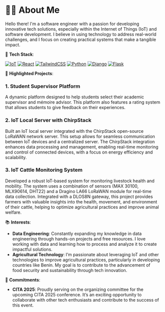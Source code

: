# 👨‍💻 About Me

Hello there! I'm a software engineer with a passion for developing innovative tech solutions, especially within the Internet of Things (IoT) and software development. I believe in using technology to address real-world challenges, and I focus on creating practical systems that make a tangible impact.


🔧 **Tech Stack**:


[![IoT](https://img.shields.io/badge/IoT-000000?style=for-the-badge&logo=arduino&logoColor=white)](https://www.arduino.cc/) 
[![React](https://img.shields.io/badge/React-61DAFB?style=for-the-badge&logo=react&logoColor=black)](https://reactjs.org/)
[![TailwindCSS](https://img.shields.io/badge/TailwindCSS-38B2AC?style=for-the-badge&logo=tailwind-css&logoColor=white)](https://tailwindcss.com/)
[![Python](https://img.shields.io/badge/Python-3776AB?style=for-the-badge&logo=python&logoColor=white)](https://www.python.org/)
[![Django](https://img.shields.io/badge/Django-092E20?style=for-the-badge&logo=django&logoColor=white)](https://www.djangoproject.com/)
[![Flask](https://img.shields.io/badge/Flask-000000?style=for-the-badge&logo=flask&logoColor=white)](https://flask.palletsprojects.com/)



🚀 **Highlighted Projects**:

### **1. Student Supervisor Platform**  
A dynamic platform designed to help students select their academic supervisor and mémoire advisor. This platform also features a rating system that allows students to give feedback on their experiences.

### **2. IoT Local Server with ChirpStack**  
Built an IoT local server integrated with the ChirpStack open-source LoRaWAN network server. This setup allows for seamless communication between IoT devices and a centralized server. The ChirpStack integration enhances data processing and management, enabling real-time monitoring and control of connected devices, with a focus on energy efficiency and scalability.

### **3. IoT Cattle Monitoring System**  
Developed a robust IoT-based system for monitoring livestock health and mobility. The system uses a combination of sensors (MAX 30100, MLX90614, DHT22) and a Dragino LA66 LoRaWAN module for real-time data collection. Integrated with a DLOS8N gateway, this project provides farmers with valuable insights into the health, movement, and environment of their cattle, helping to optimize agricultural practices and improve animal welfare.

📚 **Interests**:

- **Data Engineering**: Constantly expanding my knowledge in data engineering through hands-on projects and free resources. I love working with data and learning how to process and analyze it to create impactful solutions.
- **Agricultural Technology**: I’m passionate about leveraging IoT and other technologies to improve agricultural practices, particularly in developing countries like Benin. My goal is to contribute to the advancement of food security and sustainability through tech innovation.

🌟 **Commitments**:

- **CITA 2025**: Proudly serving on the organizing committee for the upcoming CITA 2025 conference. It’s an exciting opportunity to collaborate with other tech enthusiasts and contribute to the success of this event.
